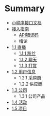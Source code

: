 # Summary

* [小程序接口文档](README.md)
* [接入指南](jie-ru-zhi-nan.md)
  * [API错误码](jie-ru-zhi-nan/apicuo-wu-ma.md)
  * 绪论
* [1.1 直播](chapter1.md)
  * [1.1.1 粉丝](chapter1/111-fen-si.md)
  * [1.1.2 聊天](chapter1/112-liao-tian.md)
  * [1.1.3 打赏](chapter1/113-da-shang.md)
* [1.2 用户信息](12-yong-hu-xin-xi.md)
  * 1.2.1 采购商
  * 1.2.2 供应商
* [1.3 公司](13-gong-si.md)
  * 1.3.1 公司产品
* [1.4 活动](14-huo-dong.md)
* [1.5 项目](15-xiang-mu.md)

